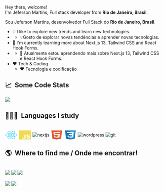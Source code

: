 <p aligh="left">
<!--   <img align="right" src="https://cdn.jsdelivr.net/gh/Th3Wall/assets-cdn/PersonalGithubReadme/Memoji.png" width="200"/> -->
  <p>Hey there, welcome!</br>
  I'm Jeferson Martins, Full stack developer from <b>Rio de Janeiro, Brasil</b>.</p>
  Sou Jeferson Martins, desenvolvedor Full Stack do <b>Rio de Janeiro, Brasil</b>.</p>

- 💡  I like to explore new trends and learn new technologies.
- - 💡Gosto de explorar novas tendências e aprender novas tecnologias.
- 🌱 I'm currently learning more about Next.js 13, Tailwind CSS and React Hook Forms.
- - 🌱 Atualmente estou aprendendo mais sobre Next.js 13, Tailwind CSS e React Hook Forms.
- ❤ Tech & Coding
  - ❤ Tecnologia e codificação

## 📈 &nbsp;Some Code Stats ##

<div width="100%">
 <span align="left">
   <img width="45%" src="https://github-readme-stats.vercel.app/api?username=jefersonmartins&how_icons=true&hide_border=true&bg_color=3D3D3D&title_color=00E6FE&icon_color=00E6FE&text_color=FFFFFF"/>
 </span>
<!--  <span align="right">
  <img width="45%" src="https://i.imgur.com/w8cF9mr.png"/>
 </span> -->
</div>

## 👨🏻‍💻 &nbsp;Languages I study ##
<div style="display: inline_block"><br>
  <img align="center" height="30" width="40" alt="react" src="https://raw.githubusercontent.com/devicons/devicon/master/icons/react/react-original.svg">
  <img align="center" height="30" width="40" alt="javascript" src="https://raw.githubusercontent.com/devicons/devicon/master/icons/javascript/javascript-plain.svg">
  <img align="center" height="30" width="40" alt="nextjs" src="https://cdn.jsdelivr.net/gh/devicons/devicon/icons/nextjs/nextjs-original.svg">    
  <img align="center" height="30" width="40" alt="html5" src="https://raw.githubusercontent.com/devicons/devicon/master/icons/html5/html5-original.svg">
  <img align="center" height="30" width="40" alt="css3" src="https://raw.githubusercontent.com/devicons/devicon/master/icons/css3/css3-original.svg">
  <img align="center" height="30" width="40" alt="wordpress" src="https://cdn.worldvectorlogo.com/logos/wordpress-icon-1.svg">
  <img align="center" height="30" width="40" alt="git" src="https://cdn.jsdelivr.net/gh/devicons/devicon/icons/git/git-original.svg">
</div>

## 🌎 &nbsp;Where to find me / Onde me encontrar! ##
<div style="display: inline_block"><br> 
  <a href="https://" target="_blank"><img src="https://i.imgur.com/MymA43I.png"></a>
  <a href="https://www.linkedin.com/in/jeferson-da-costa-martins-246109116" target="_blank"><img src="https://img.shields.io/badge/-LinkedIn-%230077B5?style=for-the-badge&logo=linkedin&logoColor=white" target="_blank"></a> 
  <a href = "mailto:jeferson.costarj@gmail.com"><img src="https://img.shields.io/badge/-Gmail-%23333?style=for-the-badge&logo=gmail&logoColor=white" target="_blank"></a>
</div>

 
<br>
<img src="https://komarev.com/ghpvc/?username=rhuanbello&label=Visits">
<img src="https://wakatime.com/badge/user/7c8afd8e-6490-43bb-b980-a081626d34af.svg">

